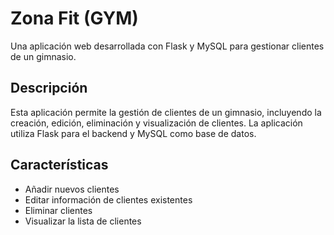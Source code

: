 # Zona Fit (GYM)

Una aplicación web desarrollada con Flask y MySQL para gestionar clientes de un gimnasio.

## Descripción

Esta aplicación permite la gestión de clientes de un gimnasio, incluyendo la creación, edición, eliminación y visualización de clientes. La aplicación utiliza Flask para el backend y MySQL como base de datos.

## Características

- Añadir nuevos clientes
- Editar información de clientes existentes
- Eliminar clientes
- Visualizar la lista de clientes

